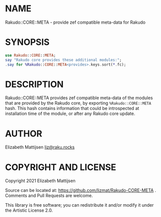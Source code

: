 NAME
====

Rakudo::CORE::META - provide zef compatible meta-data for Rakudo

SYNOPSIS
========

```raku
use Rakudo::CORE::META;
say "Rakudo core provides these additional modules:";
.say for %Rakudo::CORE::META<provides>.keys.sort(*.fc);
```

DESCRIPTION
===========

Rakudo::CORE::META provides zef compatible meta-data of the modules that are provided by the Rakudo core, by exporting `%Rakudo::CORE::META` hash. This hash contains information that could be introspected at installation time of the module, or after any Rakudo core update.

AUTHOR
======

Elizabeth Mattijsen <liz@raku.rocks>

COPYRIGHT AND LICENSE
=====================

Copyright 2021 Elizabeth Mattijsen

Source can be located at: https://github.com/lizmat/Rakudo-CORE-META . Comments and Pull Requests are welcome.

This library is free software; you can redistribute it and/or modify it under the Artistic License 2.0.

